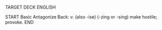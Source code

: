 TARGET DECK
ENGLISH

START
Basic
Antagonize
Back: v. (also -ise) (-zing or -sing) make hostile; provoke.
END
